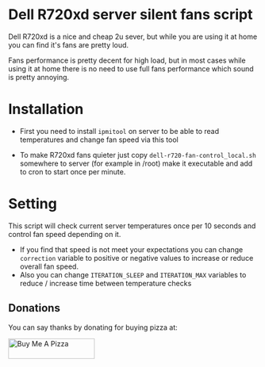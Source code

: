 # Dell R720xd server silent fans script

Dell R720xd is a nice and cheap 2u sever, but while you are using it at home you can find it's fans are pretty loud.

Fans performance is pretty decent for high load, but in most cases while using it at home there is no need to use full fans performance which sound is pretty annoying.

# Installation
- First you need to install `ipmitool` on server to be able to read temperatures and change fan speed via this tool

- To make R720xd fans quieter just copy `dell-r720-fan-control_local.sh` somewhere to server (for example in /root) make it executable and add to cron to start once per minute.

# Setting
This script will check current server temperatures once per 10 seconds and control fan speed depending on it.

- If you find that speed is not meet your expectations you can change `correction` variable to positive or negative values to increase or reduce overall fan speed.
- Also you can change `ITERATION_SLEEP` and `ITERATION_MAX` variables to reduce / increase time between temperature checks

## Donations

You can say thanks by donating for buying pizza at:

<a href="https://www.buymeacoffee.com/astraliens" target="_blank"><img src="https://cdn.buymeacoffee.com/buttons/default-orange.png" alt="Buy Me A Pizza" height="41" width="174"></a>